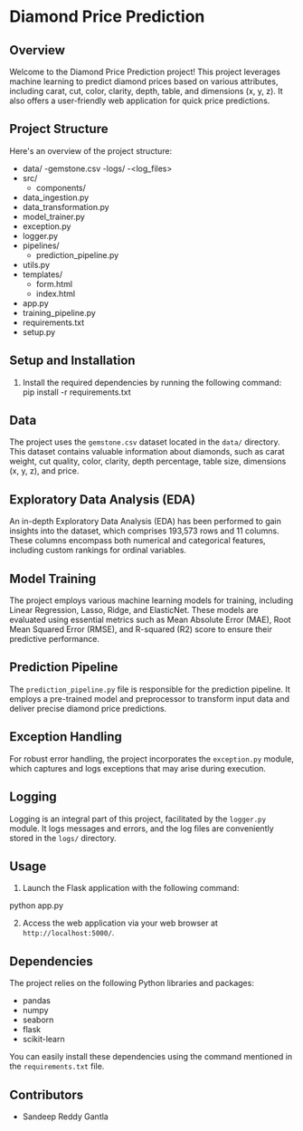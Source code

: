 # Diamond Price Prediction

## Overview
Welcome to the Diamond Price Prediction project! This project leverages machine learning to predict diamond prices based on various attributes, including carat, cut, color, clarity, depth, table, and dimensions (x, y, z). It also offers a user-friendly web application for quick price predictions.

## Project Structure
Here's an overview of the project structure:

- data/
    -gemstone.csv
-logs/
    -<log_files>
- src/
    - components/
- data_ingestion.py
- data_transformation.py
- model_trainer.py
- exception.py
- logger.py
- pipelines/
    - prediction_pipeline.py
- utils.py
- templates/
    - form.html
    - index.html
- app.py
- training_pipeline.py
- requirements.txt
- setup.py

## Setup and Installation
1. Install the required dependencies by running the following command:
pip install -r requirements.txt


## Data
The project uses the `gemstone.csv` dataset located in the `data/` directory. This dataset contains valuable information about diamonds, such as carat weight, cut quality, color, clarity, depth percentage, table size, dimensions (x, y, z), and price.

## Exploratory Data Analysis (EDA)
An in-depth Exploratory Data Analysis (EDA) has been performed to gain insights into the dataset, which comprises 193,573 rows and 11 columns. These columns encompass both numerical and categorical features, including custom rankings for ordinal variables.

## Model Training
The project employs various machine learning models for training, including Linear Regression, Lasso, Ridge, and ElasticNet. These models are evaluated using essential metrics such as Mean Absolute Error (MAE), Root Mean Squared Error (RMSE), and R-squared (R2) score to ensure their predictive performance.

## Prediction Pipeline
The `prediction_pipeline.py` file is responsible for the prediction pipeline. It employs a pre-trained model and preprocessor to transform input data and deliver precise diamond price predictions.

## Exception Handling
For robust error handling, the project incorporates the `exception.py` module, which captures and logs exceptions that may arise during execution.

## Logging
Logging is an integral part of this project, facilitated by the `logger.py` module. It logs messages and errors, and the log files are conveniently stored in the `logs/` directory.

## Usage
1. Launch the Flask application with the following command:

python app.py

2. Access the web application via your web browser at `http://localhost:5000/`.

## Dependencies
The project relies on the following Python libraries and packages:
- pandas
- numpy
- seaborn
- flask
- scikit-learn

You can easily install these dependencies using the command mentioned in the `requirements.txt` file.

## Contributors
- Sandeep Reddy Gantla
